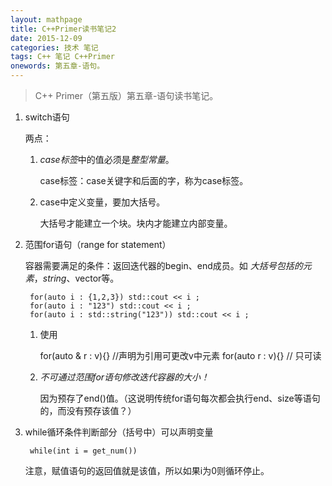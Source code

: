 ```yaml
---
layout: mathpage
title: C++Primer读书笔记2
date: 2015-12-09
categories: 技术 笔记 
tags: C++ 笔记 C++Primer
onewords: 第五章-语句。
---
```

> C++ Primer（第五版）第五章-语句读书笔记。

1. switch语句

    两点：

    1. *case标签*中的值必须是*整型常量*。

        case标签：case关键字和后面的字，称为case标签。

    2. case中定义变量，要加大括号。

        大括号才能建立一个块。块内才能建立内部变量。

2. 范围for语句（range for statement）

    容器需要满足的条件：返回迭代器的begin、end成员。如 *大括号包括的元素*，*string*、vector等。

        for(auto i : {1,2,3}) std::cout << i ;
        for(auto i : "123") std::cout << i ;
        for(auto i : std::string("123")) std::cout << i ;

    1. 使用

        for(auto & r : v){} //声明为引用可更改v中元素
        for(auto r : v){} // 只可读
    
    2. *不可通过范围for语句修改迭代容器的大小！*

        因为预存了end()值。（这说明传统for语句每次都会执行end、size等语句的，而没有预存该值？）

3. while循环条件判断部分（括号中）可以声明变量

        while(int i = get_num())

    注意，赋值语句的返回值就是该值，所以如果i为0则循环停止。

